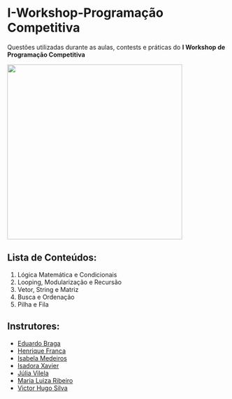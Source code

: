 # I-Workshop-Programação Competitiva

Questões utilizadas durante as aulas, contests e práticas do <b>I Workshop de Programação Competitiva</b>

<img src="https://i.imgur.com/rBNauyE.png" width="400px">

## Lista de Conteúdos:

1. Lógica Matemática e Condicionais
2. Looping, Modularização e Recursão
3. Vetor, String e Matriz
4. Busca e Ordenação
5. Pilha e Fila

## Instrutores:

- <a href="https://github.com/Dudubraga">Eduardo Braga </a>
- <a href="https://github.com/HenriqueFrancaa">Henrique Franca</a>
- <a href="https://github.com/belamedeirosbl">Isabela Medeiros</a>
- <a href="https://github.com/isadoravrx">Isadora Xavier</a>
- <a href="https://github.com/juliaavilelaa">Júlia Vilela</a>
- <a href="https://github.com/mlrlima">Maria Luiza Ribeiro</a>
- <a href="https://github.com/VictorHugoJSS">Victor Hugo Silva</a>


